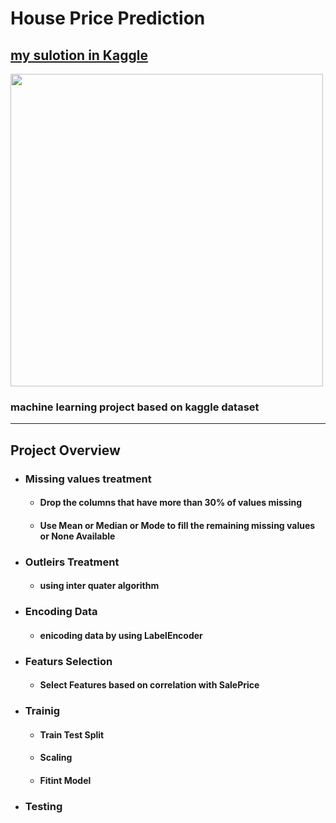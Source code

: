 # House Price Prediction

## [my sulotion in Kaggle](https://www.kaggle.com/code/ayoubedark78/housepriceprediction)

<img src='https://www.propertyreporter.co.uk/images/660x350/16402-shutterstock_538341163.jpg' width=500>

###  machine learning project based on kaggle dataset

---
## Project Overview

- ### Missing values treatment
    - #### Drop the columns that have more than 30% of values missing
    - #### Use Mean or Median or Mode to fill the remaining missing values or None Available

- ### Outleirs Treatment
    - #### using inter quater algorithm

- ### Encoding Data
    - #### enicoding data by using LabelEncoder

- ### Featurs Selection
    - #### Select Features based on correlation with SalePrice


- ### Trainig

    - #### Train Test Split


    - #### Scaling


    - #### Fitint Model


- ### Testing



